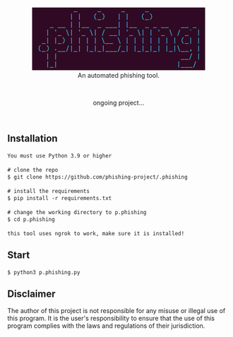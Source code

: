 <p align=center>
  <br>
  <a href="" target="_blank"><img src="./images/logo.png"/></a>
  <br>
  <span>An automated phishing tool.</span>
  <br>
</p>

<br>
<p align=center><span>ongoing project...</span></p>
<br>


## Installation

```console
You must use Python 3.9 or higher

# clone the repo
$ git clone https://github.com/phishing-project/.phishing

# install the requirements
$ pip install -r requirements.txt

# change the working directory to p.phishing
$ cd p.phishing

this tool uses ngrok to work, make sure it is installed!
```

## Start

```console
$ python3 p.phishing.py
```

## Disclaimer
The author of this project is not responsible for any misuse or illegal use of this program. It is the user's responsibility to ensure that the use of this program complies with the laws and regulations of their jurisdiction.